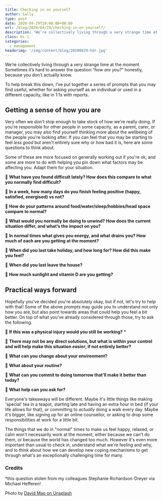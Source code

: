 ```yaml
---
title: Checking in on yourself
author: Sally
type: post
date: 2020-04-29T19:00:00+00:00
url: /blog/2020/04/29/checking-in-on-yourself/
description: "We’re collectively living through a very strange time at the moment. Sometimes it’s hard to answer the question “how are you?” honestly, because you don't actually know."
class: bi-1
categories:
  - management
headerimg: '/img/content/blog/20200429-hdr.jpg'
---
```


<p class="lede">We’re collectively living through a very strange time at the moment. Sometimes it’s hard to answer the question “<i>how are you?</i>” honestly, because you don't actually know.</p>

To help break this down, I’ve put together a series of prompts that you may find useful, whether for asking yourself as an individual or used in a different capacity, like in 1:1s with reports. 


## Getting a sense of how you are

Very often we don't stop enough to take stock of how we're really doing. If you're responsible for other people in some capacity, as a parent, carer, or manager, you may also find yourself thinking more about the wellbeing of the people you're looking after. If you can feel that you may be starting to feel _less good_ but aren't entirely sure why or how bad it is, here are some questions to think about.

Some of these are more focused on generally working out if you're ok, and some are more to do with helping you pin down what factors may be affecting you. Adapt them for your situation.


🤔 **What have you found difficult lately? How does this compare to what you normally find difficult?**

🤔 **In a week, how many days do you finish feeling positive (happy, satisfied, energised) vs not?**

🤔 **How do your patterns around food/water/sleep/hobbies/head space compare to normal?**

🤔 **What would you normally be doing to unwind? How does the current situation differ, and what’s the impact on you?**

🤔 **In normal times what gives you energy, and what drains you? How much of each are you getting at the moment?** 

🤔 **When did you last take holiday, and how long for? How did this make you feel?**

🤔 **When did you last leave the house?**

🤔 **How much sunlight and vitamin D are you getting?**


## Practical ways forward

Hopefully you've decided you're absolutely okay, but if not, let's try to help with that! Some of the above prompts may guide you to understand not only how you are, but also point towards areas that could help you feel a bit better. On top of what you've already considered through those, try to ask the following.

🤔 **If this was a physical injury would you still be working?** *

🤔 **There may not be any direct solutions, but what is within your control and will help make this situation _easier_, if not entirely better?**

🤔 **What can you change about your environment?**

🤔 **What about your routine?**

🤔 **What can you commit to doing tomorrow that’ll make it better than today?**

🤔 **What help can you ask for?**

Everyone's takeaways will be different. Maybe it's little things like making 'special' tea in a teapot, starting late and having an extra hour in bed (if your life allows for that), or committing to _actually_ doing a walk every day. Maybe it's bigger, like signing up for an online counsellor, or asking to drop some responsibilities at work for a little bit.

The things that we do in "normal" times to make us feel happy, relaxed, or calm won't necessarily work at the moment, either because we can't do them, or because the world has changed too much. However it's even more important than usual to check in, understand what we're feeling and why, and to think about how we can develop new coping mechanisms to get through what's an exceptionally challenging time for many.


### Credits
*this question stolen from my colleagues Stephanie Richardson-Dreyer via Michael Hefferen!

Photo by <a href="https://unsplash.com/photos/m0l5J8Lqnzo">David Mao on Unsplash</a>